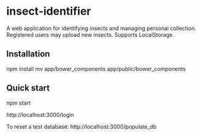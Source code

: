 # insect-identifier
A web application for identifying insects and managing personal collection. 
Registered users may upload new insects.
Supports LocalStorage.
  
## Installation

npm install
mv app/bower_components app/public/bower_components
## Quick start

npm start

http://localhost:3000/login

To reset a test database: http://localhost:3000/populate_db